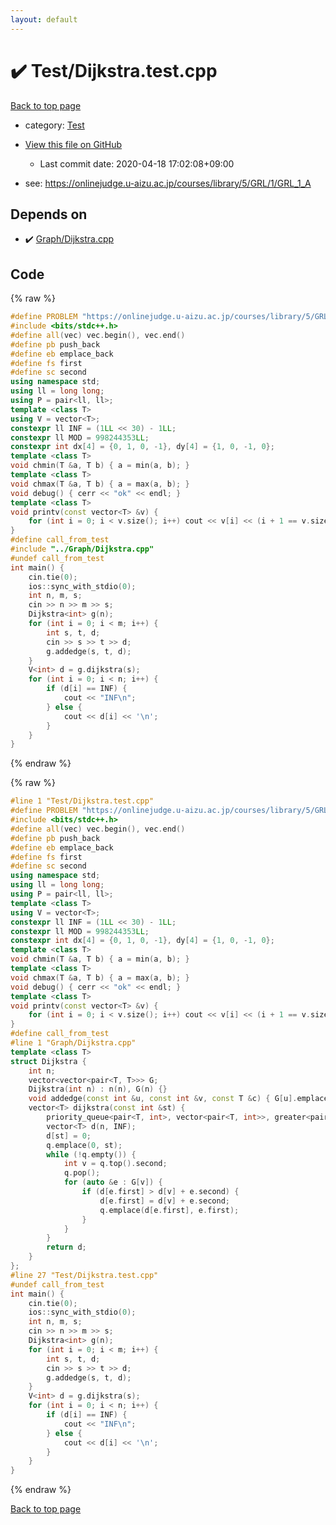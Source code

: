```yaml
---
layout: default
---
```


<!-- mathjax config similar to math.stackexchange -->
<script type="text/javascript" async
  src="https://cdnjs.cloudflare.com/ajax/libs/mathjax/2.7.5/MathJax.js?config=TeX-MML-AM_CHTML">
</script>
<script type="text/x-mathjax-config">
  MathJax.Hub.Config({
    TeX: { equationNumbers: { autoNumber: "AMS" }},
    tex2jax: {
      inlineMath: [ ['$','$'] ],
      processEscapes: true
    },
    "HTML-CSS": { matchFontHeight: false },
    displayAlign: "left",
    displayIndent: "2em"
  });
</script>

<script type="text/javascript" src="https://cdnjs.cloudflare.com/ajax/libs/jquery/3.4.1/jquery.min.js"></script>
<script src="https://cdn.jsdelivr.net/npm/jquery-balloon-js@1.1.2/jquery.balloon.min.js" integrity="sha256-ZEYs9VrgAeNuPvs15E39OsyOJaIkXEEt10fzxJ20+2I=" crossorigin="anonymous"></script>
<script type="text/javascript" src="../../assets/js/copy-button.js"></script>
<link rel="stylesheet" href="../../assets/css/copy-button.css" />


# :heavy_check_mark: Test/Dijkstra.test.cpp

<a href="../../index.html">Back to top page</a>

* category: <a href="../../index.html#0cbc6611f5540bd0809a388dc95a615b">Test</a>
* <a href="{{ site.github.repository_url }}/blob/master/Test/Dijkstra.test.cpp">View this file on GitHub</a>
    - Last commit date: 2020-04-18 17:02:08+09:00


* see: <a href="https://onlinejudge.u-aizu.ac.jp/courses/library/5/GRL/1/GRL_1_A">https://onlinejudge.u-aizu.ac.jp/courses/library/5/GRL/1/GRL_1_A</a>


## Depends on

* :heavy_check_mark: <a href="../../library/Graph/Dijkstra.cpp.html">Graph/Dijkstra.cpp</a>


## Code

<a id="unbundled"></a>
{% raw %}
```cpp
#define PROBLEM "https://onlinejudge.u-aizu.ac.jp/courses/library/5/GRL/1/GRL_1_A"
#include <bits/stdc++.h>
#define all(vec) vec.begin(), vec.end()
#define pb push_back
#define eb emplace_back
#define fs first
#define sc second
using namespace std;
using ll = long long;
using P = pair<ll, ll>;
template <class T>
using V = vector<T>;
constexpr ll INF = (1LL << 30) - 1LL;
constexpr ll MOD = 998244353LL;
constexpr int dx[4] = {0, 1, 0, -1}, dy[4] = {1, 0, -1, 0};
template <class T>
void chmin(T &a, T b) { a = min(a, b); }
template <class T>
void chmax(T &a, T b) { a = max(a, b); }
void debug() { cerr << "ok" << endl; }
template <class T>
void printv(const vector<T> &v) {
    for (int i = 0; i < v.size(); i++) cout << v[i] << (i + 1 == v.size() ? '\n' : ' ');
}
#define call_from_test
#include "../Graph/Dijkstra.cpp"
#undef call_from_test
int main() {
    cin.tie(0);
    ios::sync_with_stdio(0);
    int n, m, s;
    cin >> n >> m >> s;
    Dijkstra<int> g(n);
    for (int i = 0; i < m; i++) {
        int s, t, d;
        cin >> s >> t >> d;
        g.addedge(s, t, d);
    }
    V<int> d = g.dijkstra(s);
    for (int i = 0; i < n; i++) {
        if (d[i] == INF) {
            cout << "INF\n";
        } else {
            cout << d[i] << '\n';
        }
    }
}
```
{% endraw %}

<a id="bundled"></a>
{% raw %}
```cpp
#line 1 "Test/Dijkstra.test.cpp"
#define PROBLEM "https://onlinejudge.u-aizu.ac.jp/courses/library/5/GRL/1/GRL_1_A"
#include <bits/stdc++.h>
#define all(vec) vec.begin(), vec.end()
#define pb push_back
#define eb emplace_back
#define fs first
#define sc second
using namespace std;
using ll = long long;
using P = pair<ll, ll>;
template <class T>
using V = vector<T>;
constexpr ll INF = (1LL << 30) - 1LL;
constexpr ll MOD = 998244353LL;
constexpr int dx[4] = {0, 1, 0, -1}, dy[4] = {1, 0, -1, 0};
template <class T>
void chmin(T &a, T b) { a = min(a, b); }
template <class T>
void chmax(T &a, T b) { a = max(a, b); }
void debug() { cerr << "ok" << endl; }
template <class T>
void printv(const vector<T> &v) {
    for (int i = 0; i < v.size(); i++) cout << v[i] << (i + 1 == v.size() ? '\n' : ' ');
}
#define call_from_test
#line 1 "Graph/Dijkstra.cpp"
template <class T>
struct Dijkstra {
    int n;
    vector<vector<pair<T, T>>> G;
    Dijkstra(int n) : n(n), G(n) {}
    void addedge(const int &u, const int &v, const T &c) { G[u].emplace_back(v, c); }
    vector<T> dijkstra(const int &st) {
        priority_queue<pair<T, int>, vector<pair<T, int>>, greater<pair<T, int>>> q;
        vector<T> d(n, INF);
        d[st] = 0;
        q.emplace(0, st);
        while (!q.empty()) {
            int v = q.top().second;
            q.pop();
            for (auto &e : G[v]) {
                if (d[e.first] > d[v] + e.second) {
                    d[e.first] = d[v] + e.second;
                    q.emplace(d[e.first], e.first);
                }
            }
        }
        return d;
    }
};
#line 27 "Test/Dijkstra.test.cpp"
#undef call_from_test
int main() {
    cin.tie(0);
    ios::sync_with_stdio(0);
    int n, m, s;
    cin >> n >> m >> s;
    Dijkstra<int> g(n);
    for (int i = 0; i < m; i++) {
        int s, t, d;
        cin >> s >> t >> d;
        g.addedge(s, t, d);
    }
    V<int> d = g.dijkstra(s);
    for (int i = 0; i < n; i++) {
        if (d[i] == INF) {
            cout << "INF\n";
        } else {
            cout << d[i] << '\n';
        }
    }
}

```
{% endraw %}

<a href="../../index.html">Back to top page</a>

